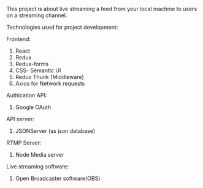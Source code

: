 This project is about live streaming a feed from your local machine to users on a streaming channel.

Technologies used for project development:

Frontend:
1. React
2. Redux
3. Redux-forms
4. CSS- Semantic UI
5. Redux Thunk (Middleware)
6. Axios for Network requests

Authication API:
1. Google OAuth

API server:
1. JSONServer (as json database)

RTMP Server:
1. Node Media server

Live streaming software:
1. Open Broadcaster software(OBS)
